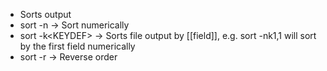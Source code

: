 - Sorts output 
- sort -n -> Sort numerically
- sort -k\<KEYDEF> -> Sorts file output by [[field]], e.g. sort -nk1,1 will sort by the first field numerically
- sort -r -> Reverse order